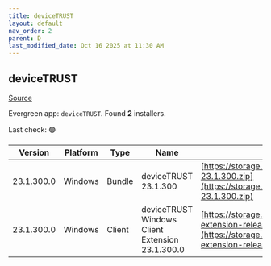 ```yaml
---
title: deviceTRUST
layout: default
nav_order: 2
parent: D
last_modified_date: Oct 16 2025 at 11:30 AM
---
```


## deviceTRUST

[Source](https://devicetrust.com/)

Evergreen app: `deviceTRUST`. Found **2** installers.

Last check: 🟢

| Version    | Platform | Type   | Name                                            | URI                                                                                                                                                                  |
| ---------- | -------- | ------ | ----------------------------------------------- | -------------------------------------------------------------------------------------------------------------------------------------------------------------------- |
| 23.1.300.0 | Windows  | Bundle | deviceTRUST 23.1.300                            | [https://storage.devicetrust.com/download/deviceTRUST-23.1.300.zip](https://storage.devicetrust.com/download/deviceTRUST-23.1.300.zip)                               |
| 23.1.300.0 | Windows  | Client | deviceTRUST Windows Client Extension 23.1.300.0 | [https://storage.devicetrust.com/client/dtclient-extension-release-23.1.300.0.exe](https://storage.devicetrust.com/client/dtclient-extension-release-23.1.300.0.exe) |
